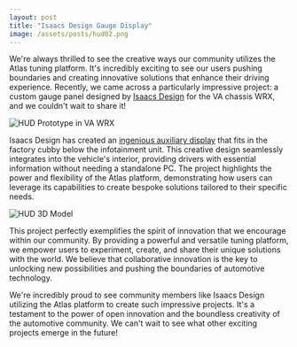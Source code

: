 ```yaml
---
layout: post
title: "Isaacs Design Gauge Display"
image: /assets/posts/hud02.png
---
```


We're always thrilled to see the creative ways our community utilizes the Atlas tuning platform. It's incredibly exciting to see our users pushing boundaries and creating innovative solutions that enhance their driving experience. Recently, we came across a particularly impressive project: a custom gauge panel designed by [Isaacs Design](https://isaacs-design.com/) for the VA chassis WRX, and we couldn't wait to share it!

![HUD Prototype in VA WRX](https://motorsportsresearch.org/assets/posts/hud02.png?raw=true "HUD Prototype in VA WRX")

Isaacs Design has created an [ingenious auxiliary display](https://isaacs-design.com/building-a-heads-up-display-for-the-subaru-wrx-cubby) that fits in the factory cubby below the infotainment unit. This creative design seamlessly integrates into the vehicle's interior, providing drivers with essential information without needing a standalone PC. The project highlights the power and flexibility of the Atlas platform, demonstrating how users can leverage its capabilities to create bespoke solutions tailored to their specific needs.

![HUD 3D Model](https://motorsportsresearch.org/assets/posts/hud01.jpg?raw=true "HUD 3D Model")

This project perfectly exemplifies the spirit of innovation that we encourage within our community. By providing a powerful and versatile tuning platform, we empower users to experiment, create, and share their unique solutions with the world. We believe that collaborative innovation is the key to unlocking new possibilities and pushing the boundaries of automotive technology.

We're incredibly proud to see community members like Isaacs Design utilizing the Atlas platform to create such impressive projects. It's a testament to the power of open innovation and the boundless creativity of the automotive community. We can't wait to see what other exciting projects emerge in the future!
